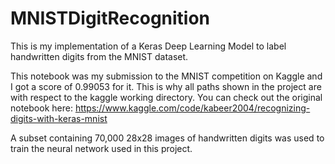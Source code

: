 # MNISTDigitRecognition
This is my implementation of a Keras Deep Learning Model to label handwritten digits from the MNIST dataset. 

This notebook was my submission to the MNIST competition on Kaggle and I got a score of 0.99053 for it. This is why all paths shown in the project are with respect to the kaggle working directory. 
You can check out the original notebook here: https://www.kaggle.com/code/kabeer2004/recognizing-digits-with-keras-mnist

A subset containing 70,000 28x28 images of handwritten digits was used to train the neural network used in this project.
